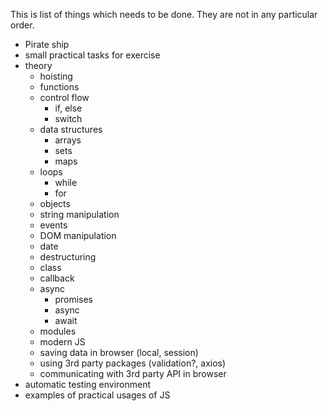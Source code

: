 This is list of things which needs to be done. They are not in any particular order.

- Pirate ship
- small practical tasks for exercise
- theory
  - hoisting
  - functions
  - control flow
    - if, else
    - switch
  - data structures
    - arrays
    - sets
    - maps
  - loops
    - while
    - for
  - objects
  - string manipulation
  - events
  - DOM manipulation
  - date
  - destructuring
  - class
  - callback
  - async
    - promises
    - async
    - await
  - modules
  - modern JS
  - saving data in browser (local, session)
  - using 3rd party packages (validation?, axios)
  - communicating with 3rd party API in browser
- automatic testing environment
- examples of practical usages of JS
